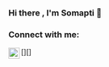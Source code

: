 ### Hi there , I'm Somapti 👋

<!--
**kamrunnaharSomapti/KamrunnaharSomapti** is a ✨ _special_ ✨ repository because its `README.md` (this file) appears on your GitHub profile.

Here are some ideas to get you started:

- 🔭 I’m currently developing Wo-commerce website  ...
- 🌱 I’m currently learning Python...
- 👯 I’m looking to collaborate on ...
- 🤔 I’m looking for help with ...
- 💬 Ask me about ...
- 📫 How to reach me: ...
- 😄 Pronouns: ...
- ⚡ Fun fact: ...
-->
### Connect with me:
[<img align="left" alt="KamrunnaharSomapti | Instagram" width="22px" src="https://cdn.jsdelivr.net/npm/simple-icons@v3/icons/instagram.svg" />][]

